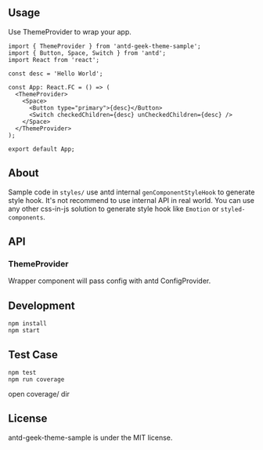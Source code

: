 ## Usage

Use ThemeProvider to wrap your app.

```tsx
import { ThemeProvider } from 'antd-geek-theme-sample';
import { Button, Space, Switch } from 'antd';
import React from 'react';

const desc = 'Hello World';

const App: React.FC = () => (
  <ThemeProvider>
    <Space>
      <Button type="primary">{desc}</Button>
      <Switch checkedChildren={desc} unCheckedChildren={desc} />
    </Space>
  </ThemeProvider>
);

export default App;
```

## About

Sample code in `styles/` use antd internal `genComponentStyleHook` to generate style hook.
It's not recommend to use internal API in real world.
You can use any other css-in-js solution to generate style hook like `Emotion` or `styled-components`.

## API

### ThemeProvider

Wrapper component will pass config with antd ConfigProvider.

## Development

```
npm install
npm start
```

## Test Case

```
npm test
npm run coverage
```

open coverage/ dir

## License

antd-geek-theme-sample is under the MIT license.
